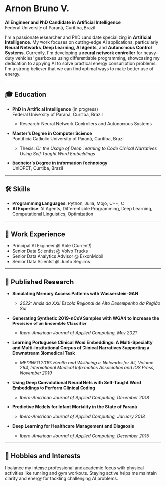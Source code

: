 # Arnon Bruno V.

**AI Engineer and PhD Candidate in Artificial Intelligence**  
Federal University of Paraná, Curitiba, Brazil  

I'm a passionate researcher and PhD candidate specializing in **Artificial Intelligence**. My work focuses on cutting-edge AI applications, particularly **Neural Networks, Deep Learning, AI Agents**, and **Autonomous Control Systems**. Currently, I'm developing a **neural network controller** for heavy-duty vehicles' gearboxes using differentiable programming, showcasing my dedication to applying AI to solve practical energy consumption problems. I'm a strong believer that we can find optimal ways to make better use of energy.

---

## 🎓 **Education**
- **PhD in Artificial Intelligence** (in progress)  
  Federal University of Paraná, Curitiba, Brazil  
  - Research: Neural Network Controllers and Autonomous Systems

- **Master’s Degree in Computer Science**  
  Pontificia Catholic University of Paraná, Curitiba, Brazil  
  - Thesis: *On the Usage of Deep Learning to Code Clinical Narratives Using Self-Taught Word Embeddings*

- **Bachelor’s Degree in Information Technology**  
  UniOPET, Curitiba, Brazil  

---

## 🛠️ **Skills**
- **Programming Languages**: Python, Julia, Mojo, C++, C  
- **AI Expertise**: AI Agents, Differentiable Programming, Deep Learning, Computational Linguistics, Optimization  

---

## 💼 **Work Experience**
- Principal AI Engineer @ Able (Current!)
- Senior Data Scientist @ Volvo Trucks
- Senior Data Analytics Advisor @ ExxonMobil
- Senior Data Scientst @ Junto Seguros

---

## 🔬 **Published Research**
- **Simulating Memory Access Patterns with Wasserstein-GAN**  
  - *2022: Anais da XXII Escola Regional de Alto Desempenho da Região Sul*  

- **Generating Synthetic 2019-nCoV Samples with WGAN to Increase the Precision of an Ensemble Classifier**  
  - *Ibero-American Journal of Applied Computing, May 2021*  

- **Learning Portuguese Clinical Word Embeddings: A Multi-Specialty and Multi-Institutional Corpus of Clinical Narratives Supporting a Downstream Biomedical Task**  
  - *MEDINFO 2019: Health and Wellbeing e-Networks for All, Volume 264, International Medical Informatics Association and IOS Press, November 2019*  

- **Using Deep Convolutional Neural Nets with Self-Taught Word Embeddings to Perform Clinical Coding**  
  - *Ibero-American Journal of Applied Computing, December 2018*  

- **Predictive Models for Infant Mortality in the State of Paraná**  
  - *Ibero-American Journal of Applied Computing, January 2018*  

- **Deep Learning for Healthcare Management and Diagnosis**  
  - *Ibero-American Journal of Applied Computing, December 2015*  

---

## 🌟 **Hobbies and Interests**
I balance my intense professional and academic focus with physical activities like running and gym workouts. Staying active helps me maintain clarity and energy for tackling challenging AI problems.
